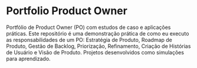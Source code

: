 # Portfolio Product Owner
Portfólio de Product Owner (PO) com estudos de caso e aplicações práticas. Este repositório é uma demonstração prática de como eu executo as responsabilidades de um PO: Estratégia de Produto, Roadmap de Produto, Gestão de Backlog, Priorização, Refinamento, Criação de Histórias de Usuário e Visão de Produto. Projetos desenvolvidos como simulações para aprendizado.
